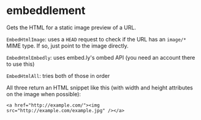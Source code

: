 embeddlement
============

Gets the HTML for a static image preview of a URL.

`EmbedHtmlImage`: uses a `HEAD` request to check if the URL has an `image/*` MIME type. If so, just point to the image directly.

`EmbedHtmlEmbedly`: uses embed.ly's ombed API (you need an account there to use this)

`EmbedHtmlAll`: tries both of those in order

All three return an HTML snippet like this (with width and height attributes on the image when possible):

    <a href="http://example.com/"><img src="http://example.com/example.jpg" /></a>

